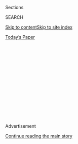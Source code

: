 <div id="app">

<div>

<div>

<div>

<div class="NYTAppHideMasthead css-1q2w90k e1suatyy0">

<div class="section css-ui9rw0 e1suatyy2">

<div class="css-eph4ug er09x8g0">

<div class="css-6n7j50">

</div>

<span class="css-1dv1kvn">Sections</span>

<div class="css-10488qs">

<span class="css-1dv1kvn">SEARCH</span>

</div>

[Skip to content](#site-content)[Skip to site
index](#site-index)

</div>

<div class="css-10698na e1huz5gh0">

</div>

</div>

<div id="masthead-bar-one" class="section hasLinks css-15hmgas e1csuq9d3">

<div class="css-uqyvli e1csuq9d0">

</div>

<div class="css-1uqjmks e1csuq9d1">

</div>

<div class="css-9e9ivx">

[](https://myaccount.nytimes3xbfgragh.onion/auth/login?response_type=cookie&client_id=vi)

</div>

<div class="css-1bvtpon e1csuq9d2">

[Today’s
Paper](https://www.nytimes3xbfgragh.onion/section/todayspaper)

</div>

</div>

</div>

</div>

<div data-aria-hidden="false">

<div id="site-content" data-role="main">

<div>

<div class="css-1aor85t" style="opacity:0.000000001;z-index:-1;visibility:hidden">

<div class="css-1hqnpie">

<div class="css-epjblv">

<span class="css-17xtcya">[Opinion](/section/opinion)</span><span class="css-x15j1o">|</span><span class="css-fwqvlz">Tech
Is About Power. And These Four Moguls Have Too Much of
It.</span>

</div>

<div class="css-k008qs">

<div class="css-1iwv8en">

<span class="css-18z7m18"></span>

<div>

</div>

</div>

<span class="css-1n6z4y">https://nyti.ms/3hBlD69</span>

<div class="css-1705lsu">

<div class="css-4xjgmj">

<div class="css-4skfbu" data-role="toolbar" data-aria-label="Social Media Share buttons, Save button, and Comments Panel with current comment count" data-testid="share-tools">

  - 
  - 
  - 
  - 
    
    <div class="css-6n7j50">
    
    </div>

  - 
  - 

</div>

</div>

</div>

</div>

</div>

</div>

<div class="css-13pd83m">

</div>

<div id="top-wrapper" class="css-1sy8kpn">

<div id="top-slug" class="css-l9onyx">

Advertisement

</div>

[Continue reading the main
story](#after-top)

<div class="ad top-wrapper" style="text-align:center;height:100%;display:block;min-height:250px">

<div id="top" class="place-ad" data-position="top" data-size-key="top">

</div>

</div>

<div id="after-top">

</div>

</div>

<div>

<div class="css-v5btjw etb61u70">

<div class="css-v05ibm etb61u71">

[Opinion](/section/opinion)

</div>

</div>

<div id="sponsor-wrapper" class="css-1hyfx7x">

<div id="sponsor-slug" class="css-19vbshk">

Supported by

</div>

[Continue reading the main
story](#after-sponsor)

<div id="sponsor" class="ad sponsor-wrapper" style="text-align:center;height:100%;display:block">

</div>

<div id="after-sponsor">

</div>

</div>

<div class="css-186x18t">

</div>

<div class="css-1vkm6nb ehdk2mb0">

# Tech Is About Power. And These Four Moguls Have Too Much of It.

</div>

A congressional hearing on Monday should address this imbalance.

<div class="css-18e8msd">

<div class="css-vp77d3 epjyd6m0">

<div class="css-1p10dcb ey68jwv0" data-aria-hidden="true">

![Kara
Swisher](https://static01.graylady3jvrrxbe.onion/images/2018/08/02/opinion/02swisher/02swisher-thumbLarge.png
"Kara Swisher")

</div>

<div class="css-1baulvz">

By <span class="css-1baulvz last-byline" itemprop="name">Kara
Swisher</span>

<div class="css-8atqhb">

Ms. Swisher covers technology and is a contributing opinion writer.

</div>

</div>

</div>

  - July 23,
    2020

  - 
    
    <div class="css-4xjgmj">
    
    <div class="css-pvvomx" data-role="toolbar" data-aria-label="Social Media Share buttons, Save button, and Comments Panel with current comment count" data-testid="share-tools">
    
      - 
      - 
      - 
      - 
        
        <div class="css-6n7j50">
        
        </div>
    
      - 
      - 
    
    </div>
    
    </div>

</div>

<div class="css-79elbk" data-testid="photoviewer-wrapper">

<div class="css-z3e15g" data-testid="photoviewer-wrapper-hidden">

</div>

<div class="css-1a48zt4 ehw59r15" data-testid="photoviewer-children">

![<span class="css-16f3y1r e13ogyst0" data-aria-hidden="true">Jeff Bezos
in Washington last
October.</span><span class="css-cnj6d5 e1z0qqy90" itemprop="copyrightHolder"><span class="css-1ly73wi e1tej78p0">Credit...</span><span><span>Mandel
Ngan/Agence France-Presse — Getty
Images</span></span></span>](https://static01.graylady3jvrrxbe.onion/images/2020/07/23/opinion/23swisher1/merlin_163118160_e495a57a-95b7-4c7b-8f02-83e921e3a2c3-articleLarge.jpg?quality=75&auto=webp&disable=upscale)

</div>

</div>

</div>

<div class="section meteredContent css-1r7ky0e" name="articleBody" itemprop="articleBody">

<div class="css-1fanzo5 StoryBodyCompanionColumn">

<div class="css-53u6y8">

One of the more bizarre cable-show-bro handoffs of late happened this
week between Fox News hosts Tucker Carlson and Sean Hannity concerning
the [$13 billion one-day
spike](https://time.com/5869262/jeff-bezos-13-billion/) in the Amazon
chief executive Jeff Bezos’ fortune.

Using a chyron calling the e-commerce mogul a “fat cat,” Mr. Carlson
noted that the world’s wealthiest man had become “extremely rich from
all of this, including a lot of the suffering,” referring to the
pandemic, which has made Amazon’s delivery services a must-have for many
people and has rocketed its stock to the stratosphere.

“I’m not against wealth accumulation. I’m not against free enterprise,
but $13 billion in a day suggests something is skewed with the system,
no?,” he asked a guest, who vehemently agreed with Mr. Carlson that
*something* must be up, including floating an evidence-free idea that
Amazon was somehow wanting to keep the pandemic going so it can continue
to benefit.

Mr. Hannity came on next and quickly objected to the idea that the rich
should be hindered from getting richer: “People can make money. They
provide goods and services people want, need and desire? That’s America.
It’s called freedom — capitalism — and as long as it’s honest, right?
People decide.”

</div>

</div>

<div class="css-1fanzo5 StoryBodyCompanionColumn">

<div class="css-53u6y8">

It was, how shall we say, awkward, with Mr. Carlson looking peeved to be
tweaked by a colleague. And so Mr. Hannity soon did a semi-about-face
[on
Twitter](https://twitter.com/seanhannity/status/1285761201344057344). “I
apologize for any misunderstanding to Tucker and the Fox audience. I
support freedom and capitalism,” he wrote. “Not people taking advantage
of a pandemic. If I see such evidence, I will obviously condemn it.”

Obviously\! But aside from the odd sight of a couple of rich guys
sitting around judging a *really* rich guy, their joint fascination with
the money — and so, so much money — was a shiny object we all need to
stop looking at.

</div>

</div>

<div>

</div>

<div class="css-1fanzo5 StoryBodyCompanionColumn">

<div class="css-53u6y8">

The wealth is extraordinarily distracting and, in fact, I wrote earlier
this year that I thought the tech leaders would be richer than ever
post-pandemic because their businesses had the heft and products to
thrive in the crisis.

That has certainly turned out to be true. According to [Bloomberg’s
Billionaires Index](https://www.bloomberg.com/billionaires/), No.
1-ranked Mr. Bezos has become close to $70 billion richer over the past
year, for a total net worth of $184 billion, while the Facebook chief
executive Mark Zuckerberg’s net worth has jumped $12 billion to $91.1
billion. In fact, all but two of the top 15 on the list are connected to
American tech, including No. 13, Mr. Bezos’ former wife, Mackenzie
Bezos, who is now $24.2 billion richer in 2020 with a $61.3 billion
fortune.

</div>

</div>

<div class="css-1fanzo5 StoryBodyCompanionColumn">

<div class="css-53u6y8">

And while there is something admirable about these moguls’ successes,
against the backdrop of tens of millions of Americans out of work and
seas of underpaid wage employees on the front lines of the crisis, the
income inequality feels obscene. This is especially true given the tax
breaks for the very wealthy in recent years and, really, for a long
time.

But a focus on the wealth also obscures the unprecedented accumulation
of *power* by tech giants and the lack of any significant regulation or
incentives for real accountability. They are always going to be very
rich, so get used to it, but they don’t necessarily have to be as
powerful if we act now.

And this must be the main topic of [a congressional
hearing](https://www.cnbc.com/2020/07/01/apple-google-amazon-and-facebook-ceos-to-testify-in-congress.html)
on Monday when the House Judiciary Committee’s antitrust subcommittee
questions the four top tech leaders: Mr. Bezos, Mr. Zuckerberg, Tim Cook
of Apple and Sundar Pichai of Alphabet, owner of Google and YouTube.

The gathering of all four chief executives is a big deal, even if some
think that appearing as a group will give each individual leader cover,
resulting in less substantive questioning. And there are worries that
the event will lack the usual drama, since it is likely to be largely
remote, due to the coronavirus.

But it’s critical that lawmakers block out all the noise that has grown
around the industry and aim at only discussing the repercussions of
unfettered power. All the major problems related to tech stem directly
from this, whether it be privacy violations or hate speech and
misinformation or unfair market dominance or addiction or … fill in the
blank.

We must think of it all as *systemic*, fueled by complete control over
certain areas by tech companies, without adequate guardrails from
publicly elected officials, which every other major industry has been
subject to. Tech does not play by the rules only because there are no
rules to speak of. So why shouldn’t they do as they please?

Tristan Harris, a former design ethicist at Google who more recently
co-founded the Center for Humane Technology, put it perfectly in [a
podcast
interview](https://www.vox.com/recode/2019/5/6/18530860/tristan-harris-human-downgrading-time-well-spent-kara-swisher-recode-decode-podcast-interview)
with me last year: “We need to move from this disconnected set of
grievances and scandals, that these problems are seemingly separate:
tech addiction, polarization, outrage-ification of culture, the rise in
vanities, micro-celebrity culture, everyone has to be famous. These are
not separate problems. They’re actually all coming from one thing, which
is the race to capture human attention by tech giants.”

</div>

</div>

<div class="css-1fanzo5 StoryBodyCompanionColumn">

<div class="css-53u6y8">

And it has become a completely fixed race. Because of their heft, these
behemoths block every lane and there is no space for innovative small
companies to pass them, especially those that are faster or with better
ideas. The debate about breakup or levying fines or writing regulations
should also be a debate about innovation. What about all of the useful
inventions that do not happen when there is only one or maybe two real
games in town in social media, in search, in online video, in apps and
in e-commerce.

And in communications too, which is why the letter that Representative
Jim Jordan, who is in the Republican minority, [wrote
Wednesday](https://abcnews.go.com/Politics/house-republicans-call-twitter-ceo-jack-dorsey-join/story?id=71925923)
to ask Democratic Representative Jerry Nadler to invite Jack Dorsey of
Twitter as a witness on Monday was an interesting idea.

“We believe there is a bipartisan interest to hear from Twitter about
its power in the marketplace,” he wrote, before adding content
moderation and hacking issues to the pile. This is the tiresome and
inaccurate conservatives-being-silenced alleyway Mr. Jordan almost
always goes down, frittering away time that would be better spent
talking about power and the need to disperse it to many more.

In fact, having Mr. Dorsey there Monday to talk about that would be
interesting, since it is a far smaller company than the other four, and
it actually suffers due to its tiny size in the online advertising
market. And while Mr. Dorsey may also be very wealthy from Twitter and
his payments company called Square — with an $8.37 billion fortune,
which is up $3.62 billon this year — he and his companies are also-rans
by comparison.

So, take note Mr. Carlson and Mr. Hannity, you can follow the money, but
what you should be following is the power that makes all that money.

</div>

</div>

<div>

</div>

<div class="css-1fanzo5 StoryBodyCompanionColumn">

<div class="css-53u6y8">

*The Times is committed to publishing* [*a diversity of
letters*](https://www.nytimes3xbfgragh.onion/2019/01/31/opinion/letters/letters-to-editor-new-york-times-women.html)
*to the editor. We’d like to hear what you think about this or any of
our articles. Here are some*
[*tips*](https://help.nytimes3xbfgragh.onion/hc/en-us/articles/115014925288-How-to-submit-a-letter-to-the-editor)*.
And here’s our email:*
[*letters@NYTimes.com*](mailto:letters@NYTimes.com)*.*

*Follow The New York Times Opinion section on*
[*Facebook*](https://www.facebookcorewwwi.onion/nytopinion)*,* [*Twitter
(@NYTopinion)*](http://twitter.com/NYTOpinion) *and*
[*Instagram*](https://www.instagram.com/nytopinion/)*, and sign up for
the* [*Opinion Today
newsletter*](http://www.nytimes3xbfgragh.onion/newsletters/opiniontoday/)*.*

</div>

</div>

</div>

<div>

</div>

<div>

</div>

<div>

</div>

<div>

<div id="bottom-wrapper" class="css-1ede5it">

<div id="bottom-slug" class="css-l9onyx">

Advertisement

</div>

[Continue reading the main
story](#after-bottom)

<div id="bottom" class="ad bottom-wrapper" style="text-align:center;height:100%;display:block;min-height:90px">

</div>

<div id="after-bottom">

</div>

</div>

</div>

</div>

</div>

## Site Index

<div>

</div>

## Site Information Navigation

  - [© <span>2020</span> <span>The New York Times
    Company</span>](https://help.nytimes3xbfgragh.onion/hc/en-us/articles/115014792127-Copyright-notice)

<!-- end list -->

  - [NYTCo](https://www.nytco.com/)
  - [Contact
    Us](https://help.nytimes3xbfgragh.onion/hc/en-us/articles/115015385887-Contact-Us)
  - [Work with us](https://www.nytco.com/careers/)
  - [Advertise](https://nytmediakit.com/)
  - [T Brand Studio](http://www.tbrandstudio.com/)
  - [Your Ad
    Choices](https://www.nytimes3xbfgragh.onion/privacy/cookie-policy#how-do-i-manage-trackers)
  - [Privacy](https://www.nytimes3xbfgragh.onion/privacy)
  - [Terms of
    Service](https://help.nytimes3xbfgragh.onion/hc/en-us/articles/115014893428-Terms-of-service)
  - [Terms of
    Sale](https://help.nytimes3xbfgragh.onion/hc/en-us/articles/115014893968-Terms-of-sale)
  - [Site
    Map](https://spiderbites.nytimes3xbfgragh.onion)
  - [Help](https://help.nytimes3xbfgragh.onion/hc/en-us)
  - [Subscriptions](https://www.nytimes3xbfgragh.onion/subscription?campaignId=37WXW)

</div>

</div>

</div>

</div>
